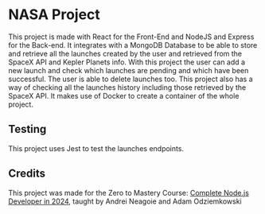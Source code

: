 # NASA Project

This project is made with React for the Front-End and NodeJS and Express for the Back-end. It integrates with a MongoDB Database to be able to store and retrieve all the launches created by the user and retrieved from the SpaceX API and Kepler Planets info. With this project the user can add a new launch and check which launches are pending and which have been successful. The user is able to delete launches too. This project also has a way of checking all the launches history including those retrieved by the SpaceX API. It makes use of Docker to create a container of the whole project.

## Testing

This project uses Jest to test the launches endpoints.

## Credits

This project was made for the Zero to Mastery Course: [Complete Node.js Developer in 2024](https://zerotomastery.io/courses/learn-node-js/), taught by Andrei Neagoie and Adam Odziemkowski
